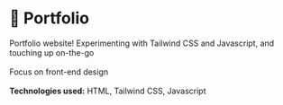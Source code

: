 # 📜  Portfolio
Portfolio website! Experimenting with Tailwind CSS and Javascript, and touching up on-the-go 
<br><br>
Focus on front-end design
<br><br>
<b>Technologies used:</b> HTML, Tailwind CSS, Javascript
